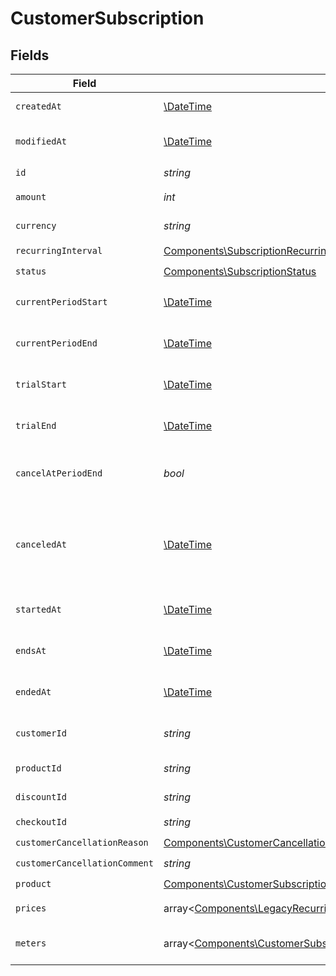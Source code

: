 # CustomerSubscription


## Fields

| Field                                                                                                                                                                                                                                                                                                                         | Type                                                                                                                                                                                                                                                                                                                          | Required                                                                                                                                                                                                                                                                                                                      | Description                                                                                                                                                                                                                                                                                                                   |
| ----------------------------------------------------------------------------------------------------------------------------------------------------------------------------------------------------------------------------------------------------------------------------------------------------------------------------- | ----------------------------------------------------------------------------------------------------------------------------------------------------------------------------------------------------------------------------------------------------------------------------------------------------------------------------- | ----------------------------------------------------------------------------------------------------------------------------------------------------------------------------------------------------------------------------------------------------------------------------------------------------------------------------- | ----------------------------------------------------------------------------------------------------------------------------------------------------------------------------------------------------------------------------------------------------------------------------------------------------------------------------- |
| `createdAt`                                                                                                                                                                                                                                                                                                                   | [\DateTime](https://www.php.net/manual/en/class.datetime.php)                                                                                                                                                                                                                                                                 | :heavy_check_mark:                                                                                                                                                                                                                                                                                                            | Creation timestamp of the object.                                                                                                                                                                                                                                                                                             |
| `modifiedAt`                                                                                                                                                                                                                                                                                                                  | [\DateTime](https://www.php.net/manual/en/class.datetime.php)                                                                                                                                                                                                                                                                 | :heavy_check_mark:                                                                                                                                                                                                                                                                                                            | Last modification timestamp of the object.                                                                                                                                                                                                                                                                                    |
| `id`                                                                                                                                                                                                                                                                                                                          | *string*                                                                                                                                                                                                                                                                                                                      | :heavy_check_mark:                                                                                                                                                                                                                                                                                                            | The ID of the object.                                                                                                                                                                                                                                                                                                         |
| `amount`                                                                                                                                                                                                                                                                                                                      | *int*                                                                                                                                                                                                                                                                                                                         | :heavy_check_mark:                                                                                                                                                                                                                                                                                                            | The amount of the subscription.                                                                                                                                                                                                                                                                                               |
| `currency`                                                                                                                                                                                                                                                                                                                    | *string*                                                                                                                                                                                                                                                                                                                      | :heavy_check_mark:                                                                                                                                                                                                                                                                                                            | The currency of the subscription.                                                                                                                                                                                                                                                                                             |
| `recurringInterval`                                                                                                                                                                                                                                                                                                           | [Components\SubscriptionRecurringInterval](../../Models/Components/SubscriptionRecurringInterval.md)                                                                                                                                                                                                                          | :heavy_check_mark:                                                                                                                                                                                                                                                                                                            | N/A                                                                                                                                                                                                                                                                                                                           |
| `status`                                                                                                                                                                                                                                                                                                                      | [Components\SubscriptionStatus](../../Models/Components/SubscriptionStatus.md)                                                                                                                                                                                                                                                | :heavy_check_mark:                                                                                                                                                                                                                                                                                                            | N/A                                                                                                                                                                                                                                                                                                                           |
| `currentPeriodStart`                                                                                                                                                                                                                                                                                                          | [\DateTime](https://www.php.net/manual/en/class.datetime.php)                                                                                                                                                                                                                                                                 | :heavy_check_mark:                                                                                                                                                                                                                                                                                                            | The start timestamp of the current billing period.                                                                                                                                                                                                                                                                            |
| `currentPeriodEnd`                                                                                                                                                                                                                                                                                                            | [\DateTime](https://www.php.net/manual/en/class.datetime.php)                                                                                                                                                                                                                                                                 | :heavy_check_mark:                                                                                                                                                                                                                                                                                                            | The end timestamp of the current billing period.                                                                                                                                                                                                                                                                              |
| `trialStart`                                                                                                                                                                                                                                                                                                                  | [\DateTime](https://www.php.net/manual/en/class.datetime.php)                                                                                                                                                                                                                                                                 | :heavy_check_mark:                                                                                                                                                                                                                                                                                                            | The start timestamp of the trial period, if any.                                                                                                                                                                                                                                                                              |
| `trialEnd`                                                                                                                                                                                                                                                                                                                    | [\DateTime](https://www.php.net/manual/en/class.datetime.php)                                                                                                                                                                                                                                                                 | :heavy_check_mark:                                                                                                                                                                                                                                                                                                            | The end timestamp of the trial period, if any.                                                                                                                                                                                                                                                                                |
| `cancelAtPeriodEnd`                                                                                                                                                                                                                                                                                                           | *bool*                                                                                                                                                                                                                                                                                                                        | :heavy_check_mark:                                                                                                                                                                                                                                                                                                            | Whether the subscription will be canceled at the end of the current period.                                                                                                                                                                                                                                                   |
| `canceledAt`                                                                                                                                                                                                                                                                                                                  | [\DateTime](https://www.php.net/manual/en/class.datetime.php)                                                                                                                                                                                                                                                                 | :heavy_check_mark:                                                                                                                                                                                                                                                                                                            | The timestamp when the subscription was canceled. The subscription might still be active if `cancel_at_period_end` is `true`.                                                                                                                                                                                                 |
| `startedAt`                                                                                                                                                                                                                                                                                                                   | [\DateTime](https://www.php.net/manual/en/class.datetime.php)                                                                                                                                                                                                                                                                 | :heavy_check_mark:                                                                                                                                                                                                                                                                                                            | The timestamp when the subscription started.                                                                                                                                                                                                                                                                                  |
| `endsAt`                                                                                                                                                                                                                                                                                                                      | [\DateTime](https://www.php.net/manual/en/class.datetime.php)                                                                                                                                                                                                                                                                 | :heavy_check_mark:                                                                                                                                                                                                                                                                                                            | The timestamp when the subscription will end.                                                                                                                                                                                                                                                                                 |
| `endedAt`                                                                                                                                                                                                                                                                                                                     | [\DateTime](https://www.php.net/manual/en/class.datetime.php)                                                                                                                                                                                                                                                                 | :heavy_check_mark:                                                                                                                                                                                                                                                                                                            | The timestamp when the subscription ended.                                                                                                                                                                                                                                                                                    |
| `customerId`                                                                                                                                                                                                                                                                                                                  | *string*                                                                                                                                                                                                                                                                                                                      | :heavy_check_mark:                                                                                                                                                                                                                                                                                                            | The ID of the subscribed customer.                                                                                                                                                                                                                                                                                            |
| `productId`                                                                                                                                                                                                                                                                                                                   | *string*                                                                                                                                                                                                                                                                                                                      | :heavy_check_mark:                                                                                                                                                                                                                                                                                                            | The ID of the subscribed product.                                                                                                                                                                                                                                                                                             |
| `discountId`                                                                                                                                                                                                                                                                                                                  | *string*                                                                                                                                                                                                                                                                                                                      | :heavy_check_mark:                                                                                                                                                                                                                                                                                                            | The ID of the applied discount, if any.                                                                                                                                                                                                                                                                                       |
| `checkoutId`                                                                                                                                                                                                                                                                                                                  | *string*                                                                                                                                                                                                                                                                                                                      | :heavy_check_mark:                                                                                                                                                                                                                                                                                                            | N/A                                                                                                                                                                                                                                                                                                                           |
| `customerCancellationReason`                                                                                                                                                                                                                                                                                                  | [Components\CustomerCancellationReason](../../Models/Components/CustomerCancellationReason.md)                                                                                                                                                                                                                                | :heavy_check_mark:                                                                                                                                                                                                                                                                                                            | N/A                                                                                                                                                                                                                                                                                                                           |
| `customerCancellationComment`                                                                                                                                                                                                                                                                                                 | *string*                                                                                                                                                                                                                                                                                                                      | :heavy_check_mark:                                                                                                                                                                                                                                                                                                            | N/A                                                                                                                                                                                                                                                                                                                           |
| `product`                                                                                                                                                                                                                                                                                                                     | [Components\CustomerSubscriptionProduct](../../Models/Components/CustomerSubscriptionProduct.md)                                                                                                                                                                                                                              | :heavy_check_mark:                                                                                                                                                                                                                                                                                                            | N/A                                                                                                                                                                                                                                                                                                                           |
| `prices`                                                                                                                                                                                                                                                                                                                      | array<[Components\LegacyRecurringProductPriceFixed\|Components\LegacyRecurringProductPriceCustom\|Components\LegacyRecurringProductPriceFree\|Components\ProductPriceFixed\|Components\ProductPriceCustom\|Components\ProductPriceFree\|Components\ProductPriceMeteredUnit](../../Models/Components/CustomerSubscriptionPrices.md)> | :heavy_check_mark:                                                                                                                                                                                                                                                                                                            | List of enabled prices for the subscription.                                                                                                                                                                                                                                                                                  |
| `meters`                                                                                                                                                                                                                                                                                                                      | array<[Components\CustomerSubscriptionMeter](../../Models/Components/CustomerSubscriptionMeter.md)>                                                                                                                                                                                                                           | :heavy_check_mark:                                                                                                                                                                                                                                                                                                            | List of meters associated with the subscription.                                                                                                                                                                                                                                                                              |